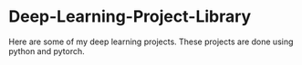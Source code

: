 # Deep-Learning-Project-Library
Here are some of my deep learning projects. These projects are done using python and pytorch.
